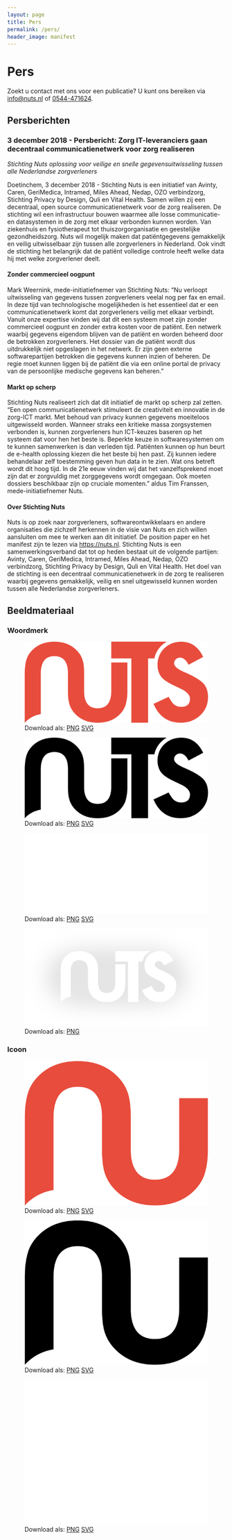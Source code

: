 ```yaml
---
layout: page
title: Pers
permalink: /pers/
header_image: manifest
---
```


# Pers

Zoekt u contact met ons voor een publicatie? U kunt ons bereiken via [info@nuts.nl](mailto:info@nuts.nl) of [0544-471624](tel:0544-471624).

## Persberichten

### 3 december 2018 - Persbericht: Zorg IT-leveranciers gaan decentraal communicatienetwerk voor zorg realiseren
_Stichting Nuts oplossing voor veilige en snelle gegevensuitwisseling tussen alle Nederlandse zorgverleners_

Doetinchem, 3 december 2018 - Stichting Nuts is een initiatief van Avinty, Caren, GeriMedica, Intramed, Miles Ahead, Nedap, OZO verbindzorg, Stichting Privacy by Design, Quli en Vital Health. Samen willen zij een decentraal, open source communicatienetwerk voor de zorg realiseren. De stichting wil een infrastructuur bouwen waarmee alle losse communicatie- en datasystemen in de zorg met elkaar verbonden kunnen worden. Van ziekenhuis en fysiotherapeut tot thuiszorgorganisatie en geestelijke gezondheidszorg. Nuts wil mogelijk maken dat patiëntgegevens gemakkelijk en veilig uitwisselbaar zijn tussen alle zorgverleners in Nederland. Ook vindt de stichting het belangrijk dat de patiënt volledige controle heeft welke data hij met welke zorgverlener deelt.

#### Zonder commercieel oogpunt

Mark Weernink, mede-initiatiefnemer van Stichting Nuts: “Nu verloopt uitwisseling van gegevens tussen zorgverleners veelal nog per fax en email. In deze tijd van technologische mogelijkheden is het essentieel dat er een communicatienetwerk komt dat zorgverleners veilig met elkaar verbindt. Vanuit onze expertise vinden wij dat dit een systeem moet zijn zonder commercieel oogpunt en zonder extra kosten voor de patiënt. Een netwerk waarbij gegevens eigendom blijven van de patiënt en worden beheerd door de betrokken zorgverleners. Het dossier van de patiënt wordt dus uitdrukkelijk niet opgeslagen in het netwerk. Er zijn geen externe softwarepartijen betrokken die gegevens kunnen inzien of beheren. De regie moet kunnen liggen bij de patiënt die via een online portal de privacy van de persoonlijke medische gegevens kan beheren.”

#### Markt op scherp

Stichting Nuts realiseert zich dat dit initiatief de markt op scherp zal zetten. “Een open communicatienetwerk stimuleert de creativiteit en innovatie in de zorg-ICT markt. Met behoud van privacy kunnen gegevens moeiteloos uitgewisseld worden. Wanneer straks een kritieke massa zorgsystemen verbonden is, kunnen zorgverleners hun ICT-keuzes baseren op het systeem dat voor hen het beste is. Beperkte keuze in softwaresystemen om te kunnen samenwerken is dan verleden tijd. Patiënten kunnen op hun beurt de e-health oplossing kiezen die het beste bij hen past. Zij kunnen iedere behandelaar zelf toestemming geven hun data in te zien. Wat ons betreft wordt dit hoog tijd. In de 21e eeuw vinden wij dat het vanzelfsprekend moet zijn dat er zorgvuldig met zorggegevens wordt omgegaan. Ook moeten dossiers beschikbaar zijn op cruciale momenten.” aldus Tim Franssen, mede-initiatiefnemer Nuts.

#### Over Stichting Nuts

Nuts is op zoek naar zorgverleners, softwareontwikkelaars en andere organisaties die zichzelf herkennen in de visie van Nuts en zich willen aansluiten om mee te werken aan dit initiatief. De position paper en het manifest zijn te lezen via https://nuts.nl. Stichting Nuts is een samenwerkingsverband dat tot op heden bestaat uit de volgende partijen: Avinty, Caren, GeriMedica, Intramed, Miles Ahead, Nedap, OZO verbindzorg, Stichting Privacy by Design, Quli en Vital Health. Het doel van de stichting is een decentraal communicatienetwerk in de zorg te realiseren waarbij gegevens gemakkelijk, veilig en snel uitgewisseld kunnen worden tussen alle Nederlandse zorgverleners.

## Beeldmateriaal

### Woordmerk

<section class="press-logos">
  <figure>
    <img src="/assets/images/downloads/nuts-logo-red.png" title="Woordmerk rood" alt="Woordmerk rood"/>
    Download als: <a href="/assets/images/downloads/nuts-logo-red.png">PNG</a> <a href="/assets/images/downloads/nuts-logo-red.svg">SVG</a>
  </figure>
  <figure>
    <img src="/assets/images/downloads/nuts-logo-black.png" title="Woordmerk zwart" alt="Woordmerk zwart"/>
    Download als: <a href="/assets/images/downloads/nuts-logo-black.png">PNG</a> <a href="/assets/images/downloads/nuts-logo-black.svg">SVG</a>
  </figure>
  <figure>
    <img src="/assets/images/downloads/nuts-logo-white.png" title="Woordmerk wit" alt="Woordmerk wit"/>
    Download als: <a href="/assets/images/downloads/nuts-logo-white.png">PNG</a> <a href="/assets/images/downloads/nuts-logo-white.svg">SVG</a>
  </figure>
  <figure>
    <img src="/assets/images/downloads/nuts-logo-white-with-shadow.png" title="Woordmerk wit met schaduw" alt="Woordmerk wit met schaduw"/>
    Download als: <a href="/assets/images/downloads/nuts-logo-white-with-shadow.png">PNG</a>
  </figure>
</section>

### Icoon

<section class="press-logos">
  <figure>
    <img src="/assets/images/downloads/nuts-icon-red.png" title="Icoon rood" alt="Icoon rood"/>
    Download als: <a href="/assets/images/downloads/nuts-icon-red.png">PNG</a> <a href="/assets/images/downloads/nuts-icon-red.svg">SVG</a>
  </figure>
  <figure>
    <img src="/assets/images/downloads/nuts-icon-black.png" title="Icoon zwart" alt="Icoon zwart"/>
    Download als: <a href="/assets/images/downloads/nuts-icon-black.png">PNG</a> <a href="/assets/images/downloads/nuts-icon-black.svg">SVG</a>
  </figure>
  <figure>
    <img src="/assets/images/downloads/nuts-icon-white.png" title="Icoon wit" alt="Icoon wit"/>
    Download als: <a href="/assets/images/downloads/nuts-icon-white.png">PNG</a> <a href="/assets/images/downloads/nuts-icon-white.svg">SVG</a>
  </figure>
</section>
